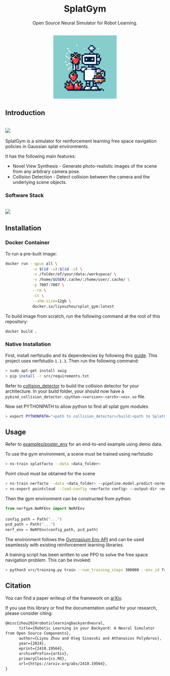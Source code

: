 <p align="center">
    <h1 style="text-align:center">SplatGym</h1>
</p>

<p align="center">
  Open Source Neural Simulator for Robot Learning.
</p>

<p align="center">
  <br />
    <picture>
      <img src="docs/figures/logo.jpeg" width="200px">
    </picture>
  </a>
</p>

## Introduction

<p align="left">
  <br />
    <picture>
      <img src="docs/figures/splatgym_simulator_overview.drawio.png" width="600px">
    </picture>
  </a>
</p>

SplatGym is a simulator for reinforcement learning free space navigation policies in Gaussian splat environments.

It has the following main features:

- Novel View Synthesis - Generate photo-realistic images of the scene from any arbitrary camera pose.
- Collision Detection - Detect collision between the camera and the underlying scene objects.

### Software Stack

<p align="left">
  <br />
    <picture>
      <img src="docs/figures/software_stack.drawio.png" width="600px">
    </picture>
  </a>
</p>

## Installation

### Docker Container

To run a pre-built image:

```bash
docker run --gpus all \
            -u $(id -u):$(id -u) \
            -v /folder/of/your/data:/workspace/ \
            -v /home/$USER/.cache/:/home/user/.cache/ \
            -p 7007:7007 \
            --rm \
            -it \
            --shm-size=12gb \
            docker.io/liyouzhou/splat_gym:latest
```

To build image from scratch, run the following command at the root of this repository:

```bash
docker build .
```

### Native Installation

First, install nerfstudio and its dependencies by following this [guide](https://docs.nerf.studio/quickstart/installation.html). This project uses nerfstudio `1.1.3`. Then run the following command:

```bash
> sudo apt-get install swig
> pip install -r src/requirements.txt
```

Refer to [collision_detector](https://github.com/SplatLearn/collision_detector) to build the collision detector for your architecture. In your build folder, your should now have a `pybind_collision_detector.cpython-<version>-<arch>-<os>.so` file.

Now set PYTHONPATH to allow python to find all splat gym modules

```bash
> export PYTHONPATH="<path to collision_detector>/build:<path to SplatGym>/src":$PYTHONPATH
```

## Usage

Refer to [examples/poster_env](examples/poster_env) for an end-to-end example using demo data.

To use the gym environment, a scene must be trained using nerfstudio

```bash
> ns-train splatfacto --data <data_folder>
```

Point cloud must be obtained for the scene

```bash
> ns-train nerfacto --data <data_folder> --pipeline.model.predict-normals=True
> ns-export pointcloud --load-config <nerfacto config> --output-dir <output_dir> 
```

Then the gym environment can be constructed from python:

```python
from nerfgym.NeRFEnv import NeRFEnv

config_path = Path("...")
pcd_path = Path("...")
nerf_env = NeRFEnv(config_path, pcd_path)
```

The environment follows the [Gymnasium Env API](https://gymnasium.farama.org/api/env/) and can be used seamlessly with existing reinforcement learning libraries.

A training script has been written to use PPO to solve the free space navigation problem. This can be invoked:

```sh
> python3 src/training.py train --num_training_steps 300000 --env_id free
```

## Citation

You can find a paper writeup of the framework on [arXiv](https://arxiv.org/abs/2410.19564).

If you use this library or find the documentation useful for your research, please consider citing:

```
@misc{zhou2024roboticlearningbackyardneural,
      title={Robotic Learning in your Backyard: A Neural Simulator from Open Source Components}, 
      author={Liyou Zhou and Oleg Sinavski and Athanasios Polydoros},
      year={2024},
      eprint={2410.19564},
      archivePrefix={arXiv},
      primaryClass={cs.RO},
      url={https://arxiv.org/abs/2410.19564}, 
}
```
